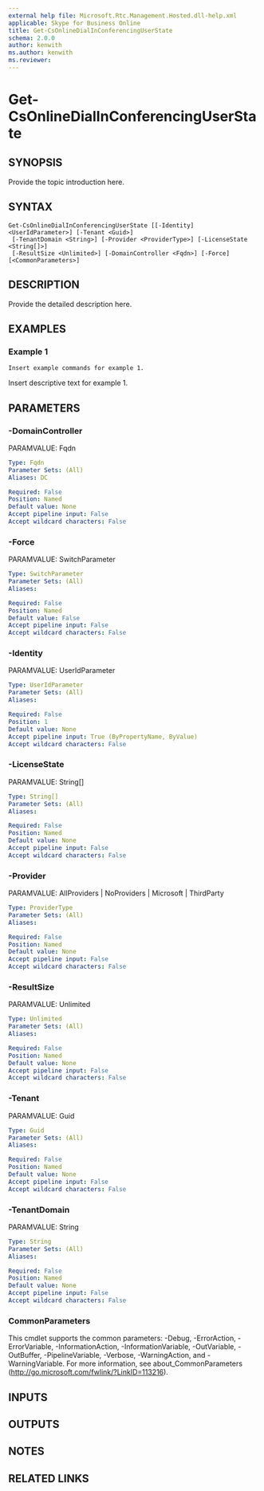 ```yaml
---
external help file: Microsoft.Rtc.Management.Hosted.dll-help.xml 
applicable: Skype for Business Online
title: Get-CsOnlineDialInConferencingUserState
schema: 2.0.0
author: kenwith
ms.author: kenwith
ms.reviewer:
---
```


# Get-CsOnlineDialInConferencingUserState

## SYNOPSIS
Provide the topic introduction here.

## SYNTAX

```
Get-CsOnlineDialInConferencingUserState [[-Identity] <UserIdParameter>] [-Tenant <Guid>]
 [-TenantDomain <String>] [-Provider <ProviderType>] [-LicenseState <String[]>]
 [-ResultSize <Unlimited>] [-DomainController <Fqdn>] [-Force] [<CommonParameters>]
```

## DESCRIPTION
Provide the detailed description here.

## EXAMPLES

### Example 1
```
Insert example commands for example 1.
```

Insert descriptive text for example 1.

## PARAMETERS

### -DomainController
PARAMVALUE: Fqdn

```yaml
Type: Fqdn
Parameter Sets: (All)
Aliases: DC

Required: False
Position: Named
Default value: None
Accept pipeline input: False
Accept wildcard characters: False
```

### -Force
PARAMVALUE: SwitchParameter

```yaml
Type: SwitchParameter
Parameter Sets: (All)
Aliases:

Required: False
Position: Named
Default value: False
Accept pipeline input: False
Accept wildcard characters: False
```

### -Identity
PARAMVALUE: UserIdParameter

```yaml
Type: UserIdParameter
Parameter Sets: (All)
Aliases:

Required: False
Position: 1
Default value: None
Accept pipeline input: True (ByPropertyName, ByValue)
Accept wildcard characters: False
```

### -LicenseState
PARAMVALUE: String\[\]

```yaml
Type: String[]
Parameter Sets: (All)
Aliases:

Required: False
Position: Named
Default value: None
Accept pipeline input: False
Accept wildcard characters: False
```

### -Provider
PARAMVALUE: AllProviders | NoProviders | Microsoft | ThirdParty

```yaml
Type: ProviderType
Parameter Sets: (All)
Aliases:

Required: False
Position: Named
Default value: None
Accept pipeline input: False
Accept wildcard characters: False
```

### -ResultSize
PARAMVALUE: Unlimited

```yaml
Type: Unlimited
Parameter Sets: (All)
Aliases:

Required: False
Position: Named
Default value: None
Accept pipeline input: False
Accept wildcard characters: False
```

### -Tenant
PARAMVALUE: Guid

```yaml
Type: Guid
Parameter Sets: (All)
Aliases:

Required: False
Position: Named
Default value: None
Accept pipeline input: False
Accept wildcard characters: False
```

### -TenantDomain
PARAMVALUE: String

```yaml
Type: String
Parameter Sets: (All)
Aliases:

Required: False
Position: Named
Default value: None
Accept pipeline input: False
Accept wildcard characters: False
```

### CommonParameters
This cmdlet supports the common parameters: -Debug, -ErrorAction, -ErrorVariable, -InformationAction, -InformationVariable, -OutVariable, -OutBuffer, -PipelineVariable, -Verbose, -WarningAction, and -WarningVariable.
For more information, see about_CommonParameters (http://go.microsoft.com/fwlink/?LinkID=113216).

## INPUTS

## OUTPUTS

## NOTES

## RELATED LINKS
